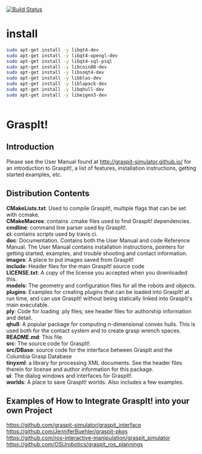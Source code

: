 [![Build Status](https://travis-ci.org/graspit-simulator/graspit.svg?branch=master)](https://travis-ci.org/graspit-simulator/graspit)
# install
```bash
sudo apt-get install -y libqt4-dev
sudo apt-get install -y libqt4-opengl-dev
sudo apt-get install -y libqt4-sql-psql
sudo apt-get install -y libcoin80-dev
sudo apt-get install -y libsoqt4-dev
sudo apt-get install -y libblas-dev
sudo apt-get install -y liblapack-dev
sudo apt-get install -y libqhull-dev
sudo apt-get install -y libeigen3-dev



```








<h1>GraspIt!</h1>

Introduction
------------
Please see the User Manual found at http://graspit-simulator.github.io/ for an introduction to GraspIt!, a list of
features, installation instructions, getting started examples, etc.

Distribution Contents
---------------------

**CMakeLists.txt**: Used to compile GraspIt!, multiple flags that can be set with ccmake. <br />
**CMakeMacros**: contains .cmake files used to find GraspIt! dependencies.  <br />
**cmdline**: command line parser used by GraspIt!.  <br />
**ci**: contains scripts used by travis ci.  <br />
**doc**: Documentation.  Contains both the User Manual and code Reference Manual. The User Manual contains installation instructions, pointers for getting started, examples, and trouble shooting and contact information. <br />
**images**: A place to put images saved from GraspIt! <br />
**include**: Header files for the main GraspIt! source code <br />
**LICENSE.txt**: A copy of the license you accepted when you downloaded this. <br />
**models**: The geometry and configuration files for all the robots and
		objects. <br />
**plugins**:  Examples for creating plugins that can be loaded into GraspIt! 
                 at run time, and can use GraspIt! without being statically linked
		 into GraspIt's main executable. <br />
**ply**:  Code for loading .ply files; see header files for authorship 
                information and detail. <br />
**qhull**: A popular package for computing n-dimensional convex hulls.
		This is used both for the contact system and to create grasp
	      wrench spaces. <br />
**README.md**:  This file. <br />
**src**:  The source code for GraspIt!. <br />
**src/DBase**: source code for the interface between GraspIt and the Columbia 
		Grasp Database <br />
**tinyxml**: a library for processing XML documents. See the header files 
		therein for license and author information for this package. <br />
**ui**:	The dialog windows and interfaces for GraspIt!. <br />
**worlds**: A place to save GraspIt! worlds.  Also includes a few
		examples. <br />

Examples of How to Integrate GraspIt! into your own Project
---------------------

https://github.com/graspit-simulator/graspit_interface <br />
https://github.com/JenniferBuehler/graspit-pkgs <br />
https://github.com/ros-interactive-manipulation/graspit_simulator <br />
https://github.com/OSUrobotics/graspit_ros_plannings <br />
